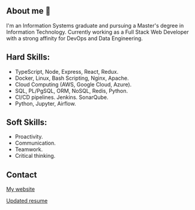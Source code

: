 ## About me 👋
I'm an Information Systems graduate and pursuing a Master's degree in Information Technology. Currently working as a Full Stack Web Developer with a strong affinity for DevOps and Data Engineering.

## Hard Skills:
- TypeScript, Node, Express, React, Redux.
- Docker, Linux, Bash Scripting, Nginx, Apache.
- Cloud Computing (AWS, Google Cloud, Azure).
- SQL, PL/PgSQL, ORM, NoSQL, Redis, Python.
- CI/CD pipelines. Jenkins. SonarQube. 
- Python, Jupyter, Airflow.

## Soft Skills:
- Proactivity.
- Communication.
- Teamwork.
- Critical thinking.

## Contact
[My website](https://jesusandres31.github.io/)

[Updated resume](https://bit.ly/jesusandreszini-resume) 
